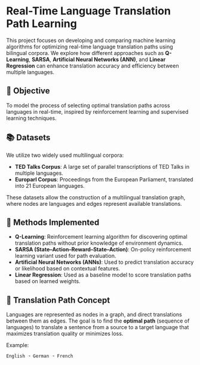 # Real-Time Language Translation Path Learning

This project focuses on developing and comparing machine learning algorithms for optimizing real-time language translation paths using bilingual corpora. We explore how different approaches such as **Q-Learning**, **SARSA**, **Artificial Neural Networks (ANN)**, and **Linear Regression** can enhance translation accuracy and efficiency between multiple languages.

## 🚀 Objective

To model the process of selecting optimal translation paths across languages in real-time, inspired by reinforcement learning and supervised learning techniques.

## 📚 Datasets

We utilize two widely used multilingual corpora:

- **TED Talks Corpus**: A large set of parallel transcriptions of TED Talks in multiple languages.
- **Europarl Corpus**: Proceedings from the European Parliament, translated into 21 European languages.

These datasets allow the construction of a multilingual translation graph, where nodes are languages and edges represent available translations.

## 🧠 Methods Implemented

- **Q-Learning**: Reinforcement learning algorithm for discovering optimal translation paths without prior knowledge of environment dynamics.
- **SARSA (State–Action–Reward–State–Action)**: On-policy reinforcement learning variant used for path evaluation.
- **Artificial Neural Networks (ANNs)**: Used to predict translation accuracy or likelihood based on contextual features.
- **Linear Regression**: Used as a baseline model to score translation paths based on learned weights.

## 🔄 Translation Path Concept

Languages are represented as nodes in a graph, and direct translations between them as edges. The goal is to find the **optimal path** (sequence of languages) to translate a sentence from a source to a target language that maximizes translation quality or minimizes loss.

Example:
```text
English ➝ German ➝ French
